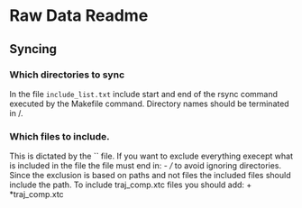 # Raw Data Readme
## Syncing
### Which directories to sync
In the file `include_list.txt` include start and end of the rsync command executed
by the Makefile command. Directory names should be terminated in /.
### Which files to include.
This is dictated by the `` file. If you want to exclude everything execept what is 
included in the file the file must end in:
\- */* 
to avoid ignoring directories. Since the
exclusion is based on paths and not files the included files should include the path. To include 
traj_comp.xtc files you should add:
\+ *traj_comp.xtc
